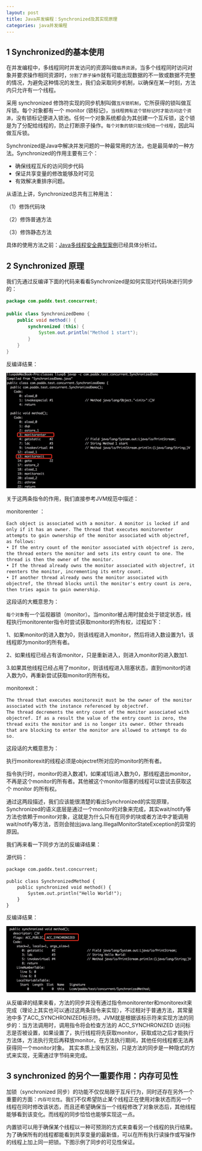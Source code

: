 ```yaml
---
layout: post
title: Java并发编程：Synchronized及其实现原理
categories: java并发编程
---
```


## 1 Synchronized的基本使用 ##

在并发编程中，多线程同时并发访问的资源叫做`临界资源`，当多个线程同时访问对象并要求操作相同资源时，`分割了原子操作`就有可能出现数据的不一致或数据不完整的情况，为避免这种情况的发生，我们会采取同步机制，以确保在某一时刻，方法内只允许有一个线程。

采用 synchronized 修饰符实现的同步机制叫做`互斥锁机制`，它所获得的锁叫做互斥锁。每个对象都有一个 monitor (锁标记)，`当线程拥有这个锁标记时才能访问这个资源`，没有锁标记便进入锁池。任何一个对象系统都会为其创建一个互斥锁，这个锁是为了分配给线程的，防止打断原子操作。`每个对象的锁只能分配给一个线程`，因此叫做互斥锁。

Synchronized是Java中解决并发问题的一种最常用的方法，也是最简单的一种方法。Synchronized的作用主要有三个：

- 确保线程互斥的访问同步代码
- 保证共享变量的修改能够及时可见
- 有效解决重排序问题。

从语法上讲，Synchronized总共有三种用法：

（1）修饰代码块

（2）修饰普通方法

（3）修饰静态方法


具体的使用方法之前：[Java多线程安全典型案例](https://adeveloperh.github.io/2017/12/thread3/)已经具体分析过。

## 2 Synchronized 原理 ##

我们先通过反编译下面的代码来看看Synchronized是如何实现对代码块进行同步的：

```java
package com.paddx.test.concurrent;

public class SynchronizedDemo {
    public void method() {
        synchronized (this) {
            System.out.println("Method 1 start");
        }
    }
}
```

反编译结果：

![](https://github.com/ADeveloperH/ADeveloperH.github.io/raw/master/assets/20171204/1.png)

关于这两条指令的作用，我们直接参考JVM规范中描述：

monitorenter ：

```
Each object is associated with a monitor. A monitor is locked if and only if it has an owner. The thread that executes monitorenter attempts to gain ownership of the monitor associated with objectref, as follows:
• If the entry count of the monitor associated with objectref is zero, the thread enters the monitor and sets its entry count to one. The thread is then the owner of the monitor.
• If the thread already owns the monitor associated with objectref, it reenters the monitor, incrementing its entry count.
• If another thread already owns the monitor associated with objectref, the thread blocks until the monitor's entry count is zero, then tries again to gain ownership.
```

这段话的大概意思为：

`每个对象`有一个监视器锁（monitor）。当monitor被占用时就会处于锁定状态，线程执行monitorenter指令时尝试获取monitor的所有权，过程如下：

1、如果monitor的进入数为0，则该线程进入monitor，然后将进入数设置为1，该线程即为monitor的所有者。

2、如果线程已经占有该monitor，只是重新进入，则进入monitor的进入数加1.

3.如果其他线程已经占用了monitor，则该线程进入阻塞状态，直到monitor的进入数为0，再重新尝试获取monitor的所有权。

monitorexit：　

```
The thread that executes monitorexit must be the owner of the monitor associated with the instance referenced by objectref.
The thread decrements the entry count of the monitor associated with objectref. If as a result the value of the entry count is zero, the thread exits the monitor and is no longer its owner. Other threads that are blocking to enter the monitor are allowed to attempt to do so.
```

这段话的大概意思为：

执行monitorexit的线程必须是objectref所对应的monitor的所有者。

指令执行时，monitor的进入数减1，如果减1后进入数为0，那线程退出monitor，不再是这个monitor的所有者。其他被这个monitor阻塞的线程可以尝试去获取这个 monitor 的所有权。 

通过这两段描述，我们应该能很清楚的看出Synchronized的实现原理，Synchronized的语义底层是通过一个monitor的对象来完成，其实wait/notify等方法也依赖于monitor对象，这就是为什么只有在同步的块或者方法中才能调用wait/notify等方法，否则会抛出java.lang.IllegalMonitorStateException的异常的原因。

我们再来看一下同步方法的反编译结果：

源代码：

```
package com.paddx.test.concurrent;

public class SynchronizedMethod {
    public synchronized void method() {
        System.out.println("Hello World!");
    }
}
```

反编译结果：

![](https://github.com/ADeveloperH/ADeveloperH.github.io/raw/master/assets/20171204/2.png)

从反编译的结果来看，方法的同步并没有通过指令monitorenter和monitorexit来完成（理论上其实也可以通过这两条指令来实现），不过相对于普通方法，其常量池中多了ACC_SYNCHRONIZED标示符。JVM就是根据该标示符来实现方法的同步的：当方法调用时，调用指令将会检查方法的 ACC_SYNCHRONIZED 访问标志是否被设置，如果设置了，执行线程将先获取monitor，获取成功之后才能执行方法体，方法执行完后再释放monitor。在方法执行期间，其他任何线程都无法再获得同一个monitor对象。 其实本质上没有区别，只是方法的同步是一种隐式的方式来实现，无需通过字节码来完成。

## 3 synchronized 的另个一重要作用：内存可见性 ##

加锁（synchronized 同步）的功能不仅仅局限于互斥行为，同时还存在另外一个重要的方面：`内存可见性`。我们不仅希望防止某个线程正在使用对象状态而另一个线程在同时修改该状态，而且还希望确保当一个线程修改了对象状态后，其他线程能够看到该变化。而线程的同步恰恰也能够实现这一点。

内置锁可以用于确保某个线程以一种可预测的方式来查看另一个线程的执行结果。为了确保所有的线程都能看到共享变量的最新值，可以在所有执行读操作或写操作的线程上加上同一把锁。下图示例了同步的可见性保证。